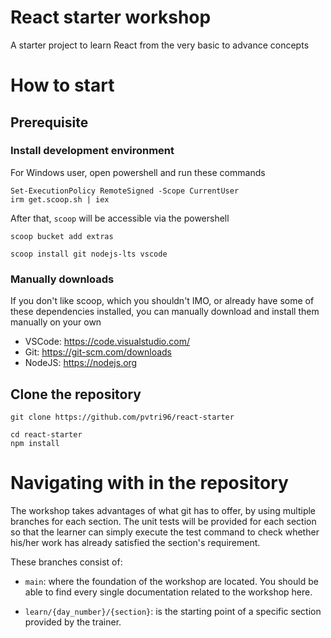 # React starter workshop

A starter project to learn React from the very basic to advance concepts

# How to start

## Prerequisite

### Install development environment

For Windows user, open powershell and run these commands

```
Set-ExecutionPolicy RemoteSigned -Scope CurrentUser
irm get.scoop.sh | iex
```

After that, `scoop` will be accessible via the powershell

```
scoop bucket add extras

scoop install git nodejs-lts vscode
```

### Manually downloads

If you don't like scoop, which you shouldn't IMO, or already have some of these dependencies installed, you can manually download and install them manually on your own

- VSCode: https://code.visualstudio.com/
- Git: https://git-scm.com/downloads
- NodeJS: https://nodejs.org

## Clone the repository

```
git clone https://github.com/pvtri96/react-starter

cd react-starter
npm install
```

# Navigating with in the repository

The workshop takes advantages of what git has to offer, by using multiple branches for each section. The unit tests will be provided for each section so that the learner can simply execute the test command to check whether his/her work has already satisfied the section's requirement.

These branches consist of:

- `main`: where the foundation of the workshop are located. You should be able to find every single documentation related to the workshop here.

* `learn/{day_number}/{section}`: is the starting point of a specific section provided by the trainer.
